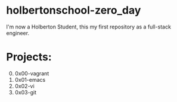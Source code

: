 # holbertonschool-zero_day

I'm now a Holberton Student, this my first repository as a full-stack engineer.

# Projects:

0. 0x00-vagrant
1. 0x01-emacs
2. 0x02-vi
3. 0x03-git